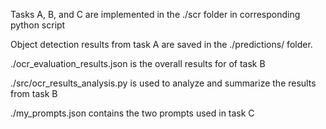 Tasks A, B, and C are implemented in the ./scr folder in corresponding python script

Object detection results from task A are saved in the ./predictions/ folder.

./ocr_evaluation_results.json is the overall results for of task B

./src/ocr_results_analysis.py is used to analyze and summarize the results from task B

./my_prompts.json contains the two prompts used in task C